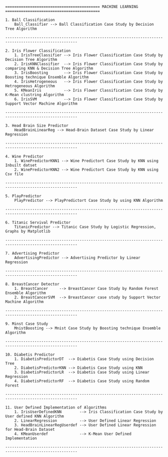     ========================================== MACHINE LEARNING ==========================================
    
    1. Ball Classification
        Ball_Classifier --> Ball Classification Case Study by Decision Tree Algorithm
    
    ------------------------------------------------------------------------------------------------------
    
    2. Iris Flower Classification
        1. IrisTreeClassifier --> Iris Flower Classification Case Study by Decision Tree Algorithm
        2. IrisKNNClassifier  --> Iris Flower Classification Case Study by comparing KNN & Decision Tree Algorithm
        3. IrisBoosting       --> Iris Flower Classification Case Study by Boosting technique Ensemble Algorithm
        4. IrisHetrogeneous   --> Iris Flower Classification Case Study by Hetrogeneous Algorithm
        5. KMeanIris          --> Iris Flower Classification Case Study by K-Mean clustring Algorithm
        6. IrisSVM            --> Iris Flower Classification Case Study by Support Vector Machine Algorithm
    
    ------------------------------------------------------------------------------------------------------

    3. Head Brain Size Predictor
        HeadBrainLinearReg --> Head-Brain Dataset Case Study by Linear Regression
    
    ------------------------------------------------------------------------------------------------------

    4. Wine Predictor
        1. WinePredictorKNN1 --> Wine Predictort Case Study by KNN using Inbuilt datset
        2. WinePredictorKNN2 --> Wine Predictort Case Study by KNN using Csv file
    
    ------------------------------------------------------------------------------------------------------
    
    5. PlayPredictor
        PlayPredictor --> PlayPredictort Case Study by using KNN Algorithm
    
    ------------------------------------------------------------------------------------------------------
    
    6. Titanic Servival Predictor
        TitanicPredictor --> Titanic Case Study by Logistic Regression, Graphs by Matplotlib
    
    ------------------------------------------------------------------------------------------------------
    
    7. Advertising Predictor
        AdvertisingPredictor --> Advertising Predictor by Linear Regression
    
    ------------------------------------------------------------------------------------------------------
    
    8. BreastCancer Detector
        1. BreastCancer     --> BreastCancer Case Study by Random Forest Ensemble Algorithm
        2. BreastCancerSVM  --> BreastCancer case study by Support Vector Machine Algorithm
    
    ------------------------------------------------------------------------------------------------------
    
    9. Minst Case Study
        MnistBoosting --> Mnist Case Study by Boosting technique Ensemble Algorithm
    
    ------------------------------------------------------------------------------------------------------
    
    10. Diabetis Predictor
        1. DiabetisPredictorDT  --> Diabetis Case Study using Decision Tree
        2. DiabetisPredictorKNN --> Diabetis Case Study using KNN
        3. DiabetisPredictorLR  --> Diabetis Case Study using Linear Regression
        4. DiabetisPredictorRF  --> Diabetis Case Study using Random Forest
    
    ------------------------------------------------------------------------------------------------------
    
    11. User Defined Implementation of Algorithms
        1. IrisUserDefinedKNN   	 --> Iris Classification Case Study by User defined KNN Algorithm
        2. LinearRegression          --> User Defined Linear Regression
        3. HeadBrainLinearRegUserdef --> User Defined Linear Regression for Head-Brain Dataset
        4. KMeanUserdef              --> K-Mean User Defined Implementation
    
    ------------------------------------------------------------------------------------------------------
